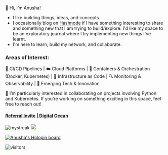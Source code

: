 👋 Hi, I’m Anusha!
- I like building things, ideas, and concepts.
- I occasionally blog on <a href="https://anushasridharan.in">Hashnode</a> if I have something interesting to share and something new that I am trying to build/explore. I'd like my space to be an exploratory journal where I try implementing new things I've learnt. 
- I'm here to learn, build my network, and collaborate.

<h3> Areas of Interest: </h3>
🔧 CI/CD Pipelines | ☁️ Cloud Platforms | 🐳 Containers & Orchestration (Docker, Kubernetes) | 🧪 Infrastructure as Code | 🔍 Monitoring & Observability | 🧠 Emerging Tech & Innovation

🚀 I’m particularly interested in collaborating on projects involving Python and Kubernetes. If you’re working on something exciting in this space, feel free to reach out!


<h4><a href="https://www.digitalocean.com/?refcode=29da0435ce32&utm_campaign=Referral_Invite&utm_medium=Referral_Program&utm_source=badge">Referral Invite | Digital Ocean</a>
</h4>

<img src="https://github-readme-streak-stats.herokuapp.com?user=anushas-dev&theme=vision-friendly-dark&date_format=M%20j%5B%2C%20Y%5D" alt="mystreak"/>

<img src="https://github-profile-trophy.vercel.app/?username=anushas-dev&theme=discord" />

[![Anusha's Holopin board](https://holopin.me/anushas)](https://holopin.io/@anushas)

![visitors](https://visitor-badge.laobi.icu/badge?page_id=anushas-dev)
